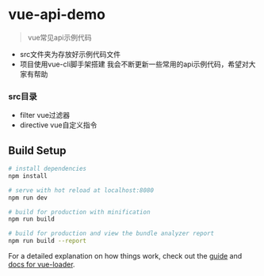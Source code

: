 # vue-api-demo

> vue常见api示例代码
- src文件夹为存放好示例代码文件
- 项目使用vue-cli脚手架搭建
我会不断更新一些常用的api示例代码，希望对大家有帮助

### src目录
- filter        vue过滤器
- directive     vue自定义指令

## Build Setup

``` bash
# install dependencies
npm install

# serve with hot reload at localhost:8080
npm run dev

# build for production with minification
npm run build

# build for production and view the bundle analyzer report
npm run build --report
```

For a detailed explanation on how things work, check out the [guide](http://vuejs-templates.github.io/webpack/) and [docs for vue-loader](http://vuejs.github.io/vue-loader).
